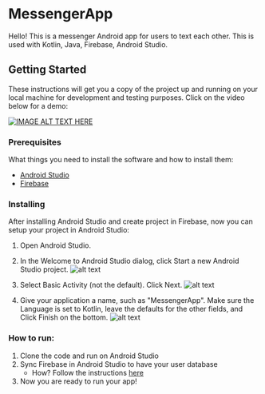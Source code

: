 # MessengerApp
 
Hello! This is a messenger Android app for users to text each other. This is used with Kotlin, Java, Firebase, Android Studio. 

## Getting Started
These instructions will get you a copy of the project up and running on your local machine for development and testing purposes. Click on the video below for a demo:

[![IMAGE ALT TEXT HERE](http://img.youtube.com/vi/grki3KX6KEE/0.jpg)](http://www.youtube.com/watch?v=grki3KX6KEE)


### Prerequisites
What things you need to install the software and how to install them:
- [Android Studio](https://developer.android.com/studio)
- [Firebase](https://firebase.google.com/)

### Installing
After installing Android Studio and create project in Firebase, now you can setup your project in Android Studio:

1. Open Android Studio.

2. In the Welcome to Android Studio dialog, click Start a new Android Studio project.
![alt text](https://github.com/erinabila/MessengerApp/blob/master/img_readme/two_install.PNG)
 
3. Select Basic Activity (not the default). Click Next.
![alt text](https://github.com/erinabila/MessengerApp/blob/master/img_readme/three_install.PNG)

4. Give your application a name, such as "MessengerApp". Make sure the Language is set to Kotlin, leave the defaults for the other fields, and Click Finish on the bottom. 
![alt text](https://github.com/erinabila/MessengerApp/blob/master/img_readme/four_install.PNG)


### How to run:
1. Clone the code and run on Android Studio
2. Sync Firebase in Android Studio to have your user database
   - How? Follow the instructions [here](https://firebase.google.com/docs/android/setup)
3. Now you are ready to run your app! 


